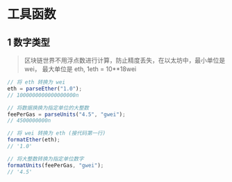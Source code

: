# 工具函数

## 1 数字类型

> 区块链世界不用浮点数进行计算，防止精度丢失，在以太坊中，最小单位是 wei， 最大单位是 eth, 1eth = 10\*\*18wei

```javascript
// 将 eth 转换为 wei
eth = parseEther("1.0");
// 1000000000000000000n

// 将数据换换为指定单位的大整数
feePerGas = parseUnits("4.5", "gwei");
// 4500000000n

// 将 wei 转换为 eth (接代码第一行)
formatEther(eth);
// '1.0'

// 将大整数转换为指定单位数字
formatUnits(feePerGas, "gwei");
// '4.5'
```
